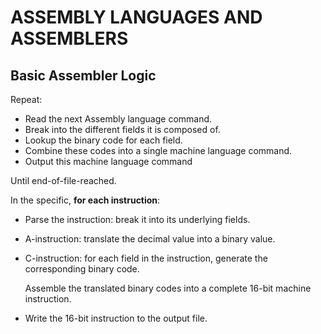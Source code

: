 # ASSEMBLY LANGUAGES AND ASSEMBLERS

 ## Basic Assembler Logic

Repeat: 

- Read the next Assembly language command.
- Break into the different fields it is composed of.
- Lookup the binary code for each field.
- Combine these codes into a single machine language command.
- Output this machine language command

Until end-of-file-reached.

In the specific, **for each instruction**:

- Parse the instruction: break it into its underlying fields.

- A-instruction: translate the decimal value into a binary value.

- C-instruction: for each field in the instruction, generate the corresponding binary code.

  Assemble the translated binary codes into a complete 16-bit machine instruction.

- Write the 16-bit instruction to the output file.

